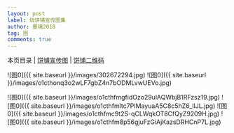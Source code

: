 ```yaml
---
layout: post
label: 烧饼铺宣传图集
author: 墨璃2018
tag: 图
comments: true
---
```

本页目录 \| [饼铺宣传图](#dxjja) \| [饼铺二维码](#dxjjb) 

<a name="dxjja"></a>

![图0]({{ site.baseurl }}/images/302672294.jpg)
![图0]({{ site.baseurl }}/images/o1cthonq3o2wLF7gbZ4n7bODMLvwUEVo.jpg)


<a name="dxjjb"></a>

![图0]({{ site.baseurl }}/images/o1cthfmgfidOzo29ulAQWbjB1RFzsz19.jpg)
![图0]({{ site.baseurl }}/images/o1cthfmltc7PIMayuaA5C8c5hZ6_llJL.jpg)
![图0]({{ site.baseurl }}/images/o1cthfmc9t2S-qCLWqkOT8CfQyZ9209H.jpg)
![图0]({{ site.baseurl }}/images/o1cthfm8p56gjuFzGiAjKazsDRHCnP7L.jpg)
